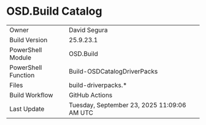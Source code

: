 ﻿# OSD.Build Catalog

| | |
|-|-|
| Owner | David Segura |
| Build Version | 25.9.23.1 |
| PowerShell Module | OSD.Build |
| PowerShell Function | Build-OSDCatalogDriverPacks |
| Files | build-driverpacks.* |
| Build Workflow | GitHub Actions |
| Last Update | Tuesday, September 23, 2025 11:09:06 AM UTC |
